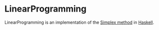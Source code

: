 LinearProgramming
=================

LinearProgramming is an implementation of the [Simplex method] in [Haskell].

[Simplex method]: https://en.wikipedia.org/wiki/Simplex_algorithm
[Haskell]: http://www.haskell.org/
